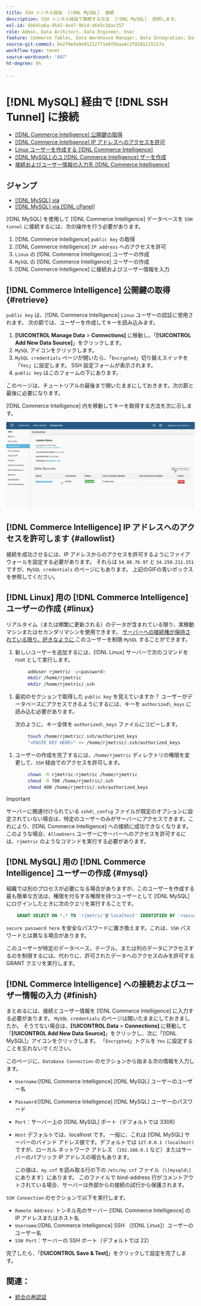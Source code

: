 ```yaml
---
title: SSH トンネル経由  [!DNL MySQL]  接続
description: SSH トンネル経由で接続する方法  [!DNL MySQL]  説明します。
exl-id: 6b691a6a-9542-4e47-9b1d-d6d3c3dac357
role: Admin, Data Architect, Data Engineer, User
feature: Commerce Tables, Data Warehouse Manager, Data Integration, Data Import/Export, SQL Report Builder
source-git-commit: 6e2f9e4a9e91212771e6f6baa8c2f8101125217a
workflow-type: tm+mt
source-wordcount: '607'
ht-degree: 0%

---
```


# [!DNL MySQL] 経由で [!DNL SSH Tunnel] に接続

* [ [!DNL Commerce Intelligence]  公開鍵の取得](#retrieve)
* [ [!DNL Commerce Intelligence] IP アドレスへのアクセスを許可](#allowlist)
* [Linux ユーザーを作成する  [!DNL Commerce Intelligence]](#linux)
* [ [!DNL MySQL]  のユ  [!DNL Commerce Intelligence] ザーを作成](#mysql)
* [接続およびユーザー情報の入力先  [!DNL Commerce Intelligence]](#finish)

## ジャンプ

* [[!DNL MySQL] via ](../integrations/mysql-via-a-direct-connection.md)
* [[!DNL MySQL] via [!DNL cPanel]](../integrations/mysql-via-cpanel.md)

[!DNL MySQL] を使用して [!DNL Commerce Intelligence] データベースを `SSH tunnel` に接続するには、次の操作を行う必要があります。

1. [!DNL Commerce Intelligence] `public key` の取得
1. [!DNL Commerce Intelligence] `IP address` へのアクセスを許可
1. `Linux` の [!DNL Commerce Intelligence] ユーザーの作成
1. `MySQL` の [!DNL Commerce Intelligence] ユーザーの作成
1. [!DNL Commerce Intelligence] に接続およびユーザー情報を入力


## [!DNL Commerce Intelligence] 公開鍵の取得 {#retrieve}

`public key` は、[!DNL Commerce Intelligence] `Linux` ユーザーの認証に使用されます。 次の節では、ユーザーを作成してキーを読み込みます。

1. **[!UICONTROL Manage Data** > **Connections]** に移動し、「**[!UICONTROL Add New Data Source]**」をクリックします。
1. `MySQL` アイコンをクリックします。
1. `MySQL credentials` ページが開いたら、「`Encrypted`」切り替えスイッチを「`Yes`」に設定します。 SSH 設定フォームが表示されます。
1. `public key` はこのフォームの下にあります。

このページは、チュートリアルの最後まで開いたままにしておきます。次の節と最後に必要になります。

[!DNL Commerce Intelligence] 内を移動してキーを取得する方法を次に示します。

![](../../../assets/MySQL_SSH.gif)<!--{: width="770"}-->

## [!DNL Commerce Intelligence] IP アドレスへのアクセスを許可します {#allowlist}

接続を成功させるには、IP アドレスからのアクセスを許可するようにファイアウォールを設定する必要があります。 それらは `54.88.76.97` と `34.250.211.151` ですが、`MySQL credentials` のページにもあります。 上記のGIFの青いボックスを参照してください。

## [!DNL Linux] 用の [!DNL Commerce Intelligence] ユーザーの作成 {#linux}

リアルタイム（または頻繁に更新される）のデータが含まれている限り、実稼動マシンまたはセカンダリマシンを使用できます。 [ サーバーへの接続権が保持されている限り、好きなように ](../../../administrator/account-management/restrict-db-access.md) このユーザーを制限 `MySQL` することができます。

1. 新しいユーザーを追加するには、[!DNL Linux] サーバーで次のコマンドを root として実行します。

```bash
        adduser rjmetric -p<password>
        mkdir /home/rjmetric
        mkdir /home/rjmetric/.ssh
```

1. 最初のセクションで取得した `public key` を覚えていますか？ ユーザーがデータベースにアクセスできるようにするには、キーを `authorized\_keys` に読み込む必要があります。

   次のように、キー全体を `authorized\_keys` ファイルにコピーします。

```bash
        touch /home/rjmetric/.ssh/authorized_keys
        "<PASTE KEY HERE>" >> /home/rjmetric/.ssh/authorized_keys
```

1. ユーザーの作成を完了するには、`/home/rjmetric` ディレクトリの権限を変更して、`SSH` 経由でのアクセスを許可します。

```bash
        chown -R rjmetric:rjmetric /home/rjmetric
        chmod -R 700 /home/rjmetric/.ssh
        chmod 400 /home/rjmetric/.ssh/authorized_keys
```

>[!IMPORTANT]
>
>サーバーに関連付けられている `sshd\_config` ファイルが既定のオプションに設定されていない場合は、特定のユーザーのみがサーバーにアクセスできます。これにより、[!DNL Commerce Intelligence] への接続に成功できなくなります。 このような場合、`AllowUsers` ユーザーにサーバーへのアクセスを許可するには、`rjmetric` のようなコマンドを実行する必要があります。

## [!DNL MySQL] 用の [!DNL Commerce Intelligence] ユーザーの作成 {#mysql}

組織では別のプロセスが必要になる場合がありますが、このユーザーを作成する最も簡単な方法は、権限を付与する権限を持つユーザーとして [!DNL MySQL] にログインしたときに次のクエリを実行することです。

```sql
    GRANT SELECT ON *.* TO 'rjmetric'@'localhost' IDENTIFIED BY '<secure password here>';
```

`secure password here` を安全なパスワードに置き換えます。これは、`SSH` パスワードとは異なる場合があります。

このユーザーが特定のデータベース、テーブル、または列のデータにアクセスするのを制限するには、代わりに、許可されたデータへのアクセスのみを許可する GRANT クエリを実行します。

## [!DNL Commerce Intelligence] への接続およびユーザー情報の入力 {#finish}

まとめるには、接続とユーザー情報を [!DNL Commerce Intelligence] に入力する必要があります。 `MySQL credentials` のページは開いたままにしておきましたか。 そうでない場合は、**[!UICONTROL Data** > **Connections]** に移動して「**[!UICONTROL Add New Data Source]**」をクリックし、次に「[!DNL MySQL]」アイコンをクリックします。 「`Encrypted`」トグルを `Yes` に設定することを忘れないでください。

このページに、`Database Connection` のセクションから始まる次の情報を入力します。

* `Username`:[!DNL Commerce Intelligence] [!DNL MySQL] ユーザーのユーザー名
* `Password`:[!DNL Commerce Intelligence] [!DNL MySQL] ユーザーのパスワード
* `Port`：サーバー上の [!DNL MySQL] ポート（デフォルトでは 3306）
* `Host` デフォルトでは、localhost です。 一般に、これは [!DNL MySQL] サーバーのバインド アドレス値です。デフォルトでは `127.0.0.1 (localhost)` ですが、ローカル ネットワーク アドレス （`192.168.0.1` など）またはサーバーのパブリック IP アドレスの場合もあります。

  この値は、`my.cnf` を読み取る行の下の `/etc/my.cnf` ファイル（`\[mysqld\]` にあります）にあります。 このファイルで bind-address 行がコメントアウトされている場合、サーバーは外部からの接続の試行から保護されます。

`SSH Connection` のセクションで以下を実行します。

* `Remote Address`: トンネル先のサーバー [!DNL Commerce Intelligence] の IP アドレスまたはホスト名
* `Username`:[!DNL Commerce Intelligence] SSH （[!DNL Linux]）ユーザーのユーザー名
* `SSH Port`：サーバーの SSH ポート（デフォルトでは 22）

完了したら、「**[!UICONTROL Save & Test]**」をクリックして設定を完了します。

## 関連：

* [ 統合の再認証 ](https://experienceleague.adobe.com/docs/commerce-knowledge-base/kb/how-to/mbi-reauthenticating-integrations.html?lang=ja)
